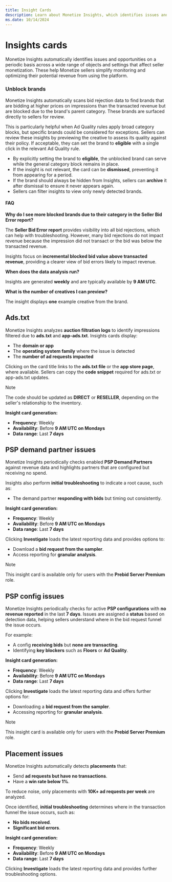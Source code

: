 ```yaml
---
title: Insight Cards 
description: Learn about Monetize Insights, which identifies issues and opportunities to help sellers monitor and optimize revenue on the platform.
ms.date: 10/14/2024
---
```


# Insights cards

Monetize Insights automatically identifies issues and opportunities on a periodic basis across a wide range of objects and settings that affect seller monetization. These help Monetize sellers simplify monitoring and optimizing their potential revenue from using the platform.

### Unblock brands

Monetize Insights automatically scans bid rejection data to find brands that are bidding at higher prices on impressions than the transacted revenue but are blocked due to the brand's parent category. These brands are surfaced directly to sellers for review.

This is particularly helpful when Ad Quality rules apply broad category blocks, but specific brands could be considered for exceptions. Sellers can review these insights by previewing the creative to assess its quality against their policy. If acceptable, they can set the brand to **eligible** with a single click in the relevant Ad Quality rule.

- By explicitly setting the brand to **eligible**, the unblocked brand can serve while the general category block remains in place.  
- If the insight is not relevant, the card can be **dismissed**, preventing it from appearing for a period.  
- If the brand should always be hidden from Insights, sellers can **archive** it after dismissal to ensure it never appears again.  
- Sellers can filter insights to view only newly detected brands.  

#### FAQ

**Why do I see more blocked brands due to their category in the Seller Bid Error report?**

The **Seller Bid Error report** provides visibility into all bid rejections, which can help with troubleshooting. However, many bid rejections do not impact revenue because the impression did not transact or the bid was below the transacted revenue.  

Insights focus on **incremental blocked bid value above transacted revenue**, providing a clearer view of bid errors likely to impact revenue.  

**When does the data analysis run?**

Insights are generated **weekly** and are typically available by **9 AM UTC**.  

**What is the number of creatives I can preview?**

The insight displays **one** example creative from the brand.  

## Ads.txt

Monetize Insights analyzes **auction filtration logs** to identify impressions filtered due to **ads.txt** and **app-ads.txt**. Insights cards display:  

- The **domain or app**  
- The **operating system family** where the issue is detected  
- The **number of ad requests impacted**  

Clicking on the card title links to the **ads.txt file** or the **app store page**, where available. Sellers can copy the **code snippet** required for ads.txt or app-ads.txt updates.  

> [!NOTE]  
> The code should be updated as **DIRECT** or **RESELLER**, depending on the seller's relationship to the inventory.  

**Insight card generation:**  

- **Frequency**: Weekly  
- **Availability**: Before **9 AM UTC on Mondays**  
- **Data range**: Last **7 days**  

## PSP demand partner issues

Monetize Insights periodically checks enabled **PSP Demand Partners** against revenue data and highlights partners that are configured but receiving no spend.  

Insights also perform **initial troubleshooting** to indicate a root cause, such as: 

- The demand partner **responding with bids** but timing out consistently.  

**Insight card generation:**  

- **Frequency**: Weekly  
- **Availability**: Before **9 AM UTC on Mondays**  
- **Data range**: Last **7 days**  

Clicking **Investigate** loads the latest reporting data and provides options to:  

- Download a **bid request from the sampler**.  
- Access reporting for **granular analysis**.  

> [!NOTE]  
> This insight card is available only for users with the **Prebid Server Premium** role.  

## PSP config issues

Monetize Insights periodically checks for active **PSP configurations** with **no revenue reported** in the last **7 days**. Issues are assigned a **status** based on detection data, helping sellers understand where in the bid request funnel the issue occurs.  

For example:  

- A config **receiving bids** but **none are transacting**.  
- Identifying **key blockers** such as **Floors** or **Ad Quality**.  

**Insight card generation:**  

- **Frequency**: Weekly  
- **Availability**: Before **9 AM UTC on Mondays**  
- **Data range**: Last **7 days**  

Clicking **Investigate** loads the latest reporting data and offers further options for:  

- Downloading a **bid request from the sampler**.  
- Accessing reporting for **granular analysis**.  

> [!NOTE]
> This insight card is available only for users with the **Prebid Server Premium** role.  

## Placement issues

Monetize Insights automatically detects **placements** that:  

- Send **ad requests but have no transactions**.  
- Have a **win rate below 1%**.  

To reduce noise, only placements with **10K+ ad requests per week** are analyzed.  

Once identified, **initial troubleshooting** determines where in the transaction funnel the issue occurs, such as:  

- **No bids received**.  
- **Significant bid errors**.  

**Insight card generation:**

- **Frequency**: Weekly  
- **Availability**: Before **9 AM UTC on Mondays**  
- **Data range**: Last **7 days**  

Clicking **Investigate** loads the latest reporting data and provides further troubleshooting options.